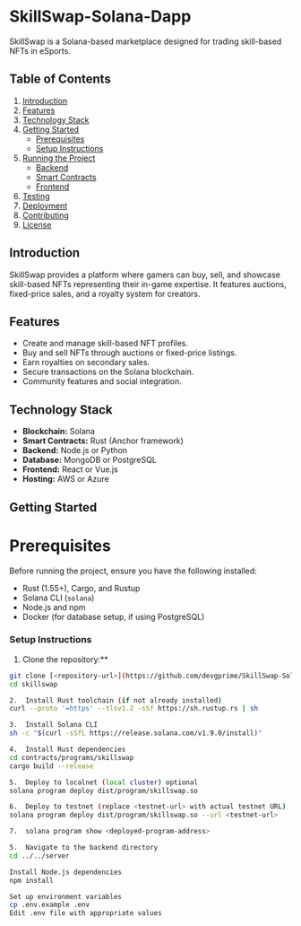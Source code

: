 # SkillSwap-Solana-Dapp 

SkillSwap is a Solana-based marketplace designed for trading skill-based NFTs in eSports.

## Table of Contents

1. [Introduction](#introduction)
2. [Features](#features)
3. [Technology Stack](#technology-stack)
4. [Getting Started](#getting-started)
   - [Prerequisites](#prerequisites)
   - [Setup Instructions](#setup-instructions)
5. [Running the Project](#running-the-project)
   - [Backend](#backend)
   - [Smart Contracts](#smart-contracts)
   - [Frontend](#frontend)
6. [Testing](#testing)
7. [Deployment](#deployment)
8. [Contributing](#contributing)
9. [License](#license)

## Introduction

SkillSwap provides a platform where gamers can buy, sell, and showcase skill-based NFTs representing their in-game expertise. It features auctions, fixed-price sales, and a royalty system for creators.

## Features

- Create and manage skill-based NFT profiles.
- Buy and sell NFTs through auctions or fixed-price listings.
- Earn royalties on secondary sales.
- Secure transactions on the Solana blockchain.
- Community features and social integration.

## Technology Stack

- **Blockchain:** Solana
- **Smart Contracts:** Rust (Anchor framework)
- **Backend:** Node.js or Python
- **Database:** MongoDB or PostgreSQL
- **Frontend:** React or Vue.js
- **Hosting:** AWS or Azure

## Getting Started

# Prerequisites

Before running the project, ensure you have the following installed:

- Rust (1.55+), Cargo, and Rustup
- Solana CLI (`solana`)
- Node.js and npm
- Docker (for database setup, if using PostgreSQL)

### Setup Instructions

1.  Clone the repository:**

   ```bash
   git clone [<repository-url>](https://github.com/devgprime/SkillSwap-Solana-Dapp.git)
   cd skillswap

2.  Install Rust toolchain (if not already installed)
curl --proto '=https' --tlsv1.2 -sSf https://sh.rustup.rs | sh

3.  Install Solana CLI
sh -c "$(curl -sSfL https://release.solana.com/v1.9.0/install)"

4.  Install Rust dependencies
cd contracts/programs/skillswap
cargo build --release

5.  Deploy to localnet (local cluster) optional
solana program deploy dist/program/skillswap.so

6.  Deploy to testnet (replace <testnet-url> with actual testnet URL)
solana program deploy dist/program/skillswap.so --url <testnet-url>

7.  solana program show <deployed-program-address>

5.  Navigate to the backend directory
cd ../../server

 Install Node.js dependencies
npm install

 Set up environment variables
cp .env.example .env
Edit .env file with appropriate values
 ```




   

